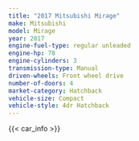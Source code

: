 ```yaml
---
title: "2017 Mitsubishi Mirage"
make: Mitsubishi
model: Mirage
year: 2017
engine-fuel-type: regular unleaded
engine-hp: 78
engine-cylinders: 3
transmission-type: Manual
driven-wheels: Front wheel drive
number-of-doors: 4
market-category: Hatchback
vehicle-size: Compact
vehicle-style: 4dr Hatchback
---
```


{{< car_info >}}
